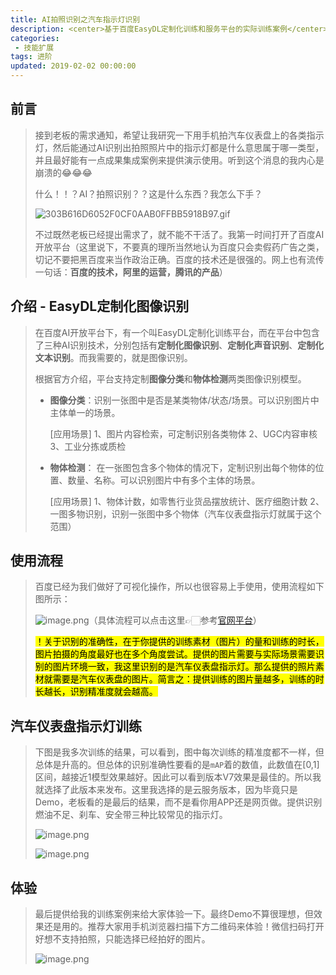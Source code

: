 ```yaml
---
title: AI拍照识别之汽车指示灯识别
description: <center>基于百度EasyDL定制化训练和服务平台的实际训练案例</center>
categories:
 - 技能扩展
tags: 进阶 
updated: 2019-02-02 00:00:00
---
```


## 前言

> 接到老板的需求通知，希望让我研究一下用手机拍汽车仪表盘上的各类指示灯，然后能通过AI识别出拍照照片中的指示灯都是什么意思属于哪一类型，并且最好能有一点成果集成案例来提供演示使用。听到这个消息的我内心是崩溃的😂😂😂
>
> 什么！！？AI？拍照识别？？这是什么东西？我怎么下手？
>
> ![303B616D6052F0CF0AAB0FFBB5918B97.gif](https://upload-images.jianshu.io/upload_images/8154981-ceff6099a745b63e.gif?imageMogr2/auto-orient/strip)
>
> 不过既然老板已经提出需求了，就不能不干活了。我第一时间打开了百度AI开放平台（这里说下，不要真的理所当然地认为百度只会卖假药广告之类，切记不要把黑百度来当作政治正确。百度的技术还是很强的。网上也有流传一句话：**百度的技术，阿里的运营，腾讯的产品**）

## 介绍 - EasyDL定制化图像识别

> 在百度AI开放平台下，有一个叫EasyDL定制化训练平台，而在平台中包含了三种AI识别技术，分别包括有**定制化图像识别**、**定制化声音识别**、**定制化文本识别**。而我需要的，就是图像识别。
>
> 根据官方介绍，平台支持定制**图像分类**和**物体检测**两类图像识别模型。
>
> - **图像分类**：识别一张图中是否是某类物体/状态/场景。可以识别图片中主体单一的场景。
>
>   [应用场景] 1、图片内容检索，可定制识别各类物体 2、UGC内容审核 3、工业分拣或质检
>
> - **物体检测**： 在一张图包含多个物体的情况下，定制识别出每个物体的位置、数量、名称。可以识别图片中有多个主体的场景。
>
>   [应用场景] 1、物体计数，如零售行业货品摆放统计、医疗细胞计数 2、一图多物识别，识别一张图中多个物体（汽车仪表盘指示灯就属于这个范围）

## 使用流程

> 百度已经为我们做好了可视化操作，所以也很容易上手使用，使用流程如下图所示：
>
> ![image.png](https://upload-images.jianshu.io/upload_images/8154981-e66b8bacdccbf658.png?imageMogr2/auto-orient/strip%7CimageView2/2/w/1240)（具体流程可以点击这里👉🏻参考[官网平台](http://ai.baidu.com/docs#/EasyDL_VIS_intro/top)）
>
> <mark>！关于识别的准确性，在于你提供的训练素材（图片）的量和训练的时长，图片拍摄的角度最好也在多个角度尝试。提供的图片需要与实际场景需要识别的图片环境一致，我这里识别的是汽车仪表盘指示灯。那么提供的照片素材就需要是汽车仪表盘的图片。简言之：提供训练的图片量越多，训练的时长越长，识别精准度就会越高。</mark>

## 汽车仪表盘指示灯训练

> 下图是我多次训练的结果，可以看到，图中每次训练的精准度都不一样，但总体是升高的。但总体的识别准确性要看的是`mAP`着的数值，此数值在[0,1]区间，越接近1模型效果越好。因此可以看到版本V7效果是最佳的。所以我就选择了此版本来发布。这里我选择的是云服务版本，因为毕竟只是Demo，老板看的是最后的结果，而不是看你用APP还是网页做。提供识别燃油不足、刹车、安全带三种比较常见的指示灯。
>
> ![image.png](https://upload-images.jianshu.io/upload_images/8154981-330429ca839c6ed3.png?imageMogr2/auto-orient/strip%7CimageView2/2/w/1240)
>
> ![image.png](https://upload-images.jianshu.io/upload_images/8154981-aca0d28d9ba941f8.png?imageMogr2/auto-orient/strip%7CimageView2/2/w/1240)

## 体验

> 最后提供给我的训练案例来给大家体验一下。最终Demo不算很理想，但效果还是用的。推荐大家用手机浏览器扫描下方二维码来体验！微信扫码打开好想不支持拍照，只能选择已经拍好的图片。
>
> ![image.png](https://upload-images.jianshu.io/upload_images/8154981-436186c199d9eed9.png?imageMogr2/auto-orient/strip%7CimageView2/2/w/1240)